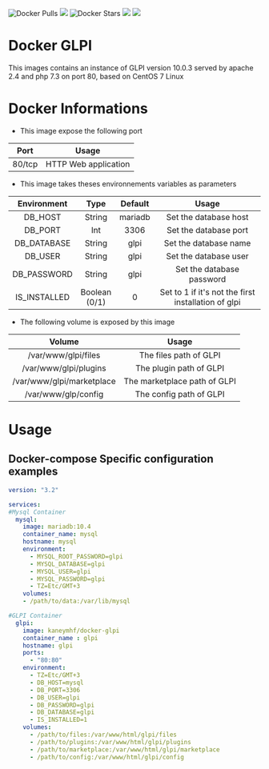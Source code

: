 ![Docker Pulls](https://img.shields.io/docker/pulls/kaneymhf/docker-glpi) [![](https://images.microbadger.com/badges/image/kaneymhf/docker-glpi.svg)](https://microbadger.com/images/kaneymhf/docker-glpi "Get your own image badge on microbadger.com") ![Docker Stars](https://img.shields.io/docker/stars/kaneymhf/docker-glpi) [![](https://images.microbadger.com/badges/version/kaneymhf/docker-glpi.svg)](https://microbadger.com/images/kaneymhf/docker-glpi "Get your own version badge on microbadger.com") [![](https://images.microbadger.com/badges/license/kaneymhf/docker-glpi.svg)](https://microbadger.com/images/kaneymhf/docker-glpi "Get your own license badge on microbadger.com")

# Docker GLPI

This images contains an instance of GLPI version 10.0.3 served by apache 2.4 and php 7.3 on port 80, based on CentOS 7 Linux

# Docker Informations

* This image expose the following port

| Port | Usage |
|:----:|:-----:|
|  80/tcp  | HTTP Web application |

* This image takes theses environnements variables as parameters

|  Environment |       Type       | Default |                        Usage                        |
|:------------:|:----------------:|:-------:|:---------------------------------------------------:|
|    DB_HOST   |      String      | mariadb |                Set the database host                |
|    DB_PORT   |        Int       |   3306  |                Set the database port                |
|  DB_DATABASE |      String      |   glpi  |                Set the database name                |
|    DB_USER   |      String      |   glpi  |                Set the database user                |
|  DB_PASSWORD |      String      |   glpi  |              Set the database password              |
| IS_INSTALLED | Boolean<br>(0/1) |    0    | Set to 1 if it's not the first installation of glpi |

* The following volume is exposed by this image

|         Volume        |          Usage          |
|:---------------------:|:-----------------------:|
|  /var/www/glpi/files  |  The files path of GLPI |
| /var/www/glpi/plugins | The plugin path of GLPI |
| /var/www/glpi/marketplace | The marketplace path of GLPI |
| /var/www/glp/config   | The config path of GLPI |


# Usage

## Docker-compose Specific configuration examples

```yml
version: "3.2"

services:
#Mysql Container
  mysql:
    image: mariadb:10.4
    container_name: mysql
    hostname: mysql
    environment:
      - MYSQL_ROOT_PASSWORD=glpi
      - MYSQL_DATABASE=glpi
      - MYSQL_USER=glpi
      - MYSQL_PASSWORD=glpi
      - TZ=Etc/GMT+3
    volumes:
    - /path/to/data:/var/lib/mysql

#GLPI Container
  glpi:
    image: kaneymhf/docker-glpi
    container_name : glpi
    hostname: glpi
    ports:
      - "80:80"
    environment:
      - TZ=Etc/GMT+3
      - DB_HOST=mysql
      - DB_PORT=3306
      - DB_USER=glpi
      - DB_PASSWORD=glpi
      - DB_DATABASE=glpi
      - IS_INSTALLED=1
    volumes:
      - /path/to/files:/var/www/html/glpi/files
      - /path/to/plugins:/var/www/html/glpi/plugins
      - /path/to/marketplace:/var/www/html/glpi/marketplace
      - /path/to/config:/var/www/html/glpi/config
```
